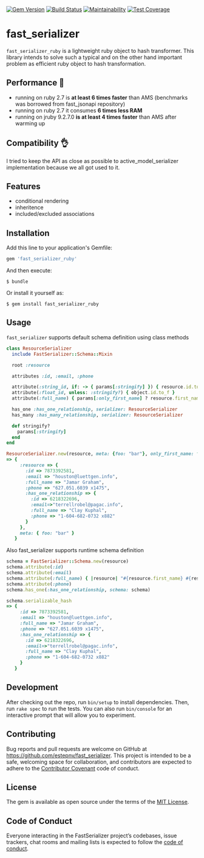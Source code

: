 [![Gem Version](https://badge.fury.io/rb/fast_serializer_ruby.svg)](https://badge.fury.io/rb/fast_serializer_ruby)
[![Build Status](https://travis-ci.org/estepnv/fast_serializer.svg?branch=master)](https://travis-ci.org/estepnv/fast_serializer)
[![Maintainability](https://api.codeclimate.com/v1/badges/df7897bec85d376709bd/maintainability)](https://codeclimate.com/github/estepnv/fast_serializer/maintainability)
[![Test Coverage](https://api.codeclimate.com/v1/badges/df7897bec85d376709bd/test_coverage)](https://codeclimate.com/github/estepnv/fast_serializer/test_coverage)

# fast_serializer

`fast_serializer_ruby` is a lightweight ruby object to hash transformer.
This library intends to solve such a typical and on the other hand important problem as efficient ruby object to hash transformation.

## Performance 🚀
- running on ruby 2.7 is **at least 6 times faster** than AMS (benchmarks was borrowed from fast_jsonapi repository)
- running on ruby 2.7 it consumes **6 times less RAM**
- running on jruby 9.2.7.0 **is at least 4 times faster** than AMS after warming up

## Compatibility 👌
I tried to keep the API as close as possible to active_model_serializer implementation because we all got used to it.

## Features
- conditional rendering
- inheritence
- included/excluded associations


## Installation

Add this line to your application's Gemfile:

```ruby
gem 'fast_serializer_ruby'
```

And then execute:

    $ bundle

Or install it yourself as:

    $ gem install fast_serializer_ruby

## Usage

`fast_serializer` supports default schema definition using class methods

```ruby
class ResourceSerializer
  include FastSerializer::Schema::Mixin

  root :resource

  attributes :id, :email, :phone

  attribute(:string_id, if: -> { params[:stringify] }) { resource.id.to_s }
  attribute(:float_id, unless: :stringify?) { object.id.to_f }
  attribute(:full_name) { params[:only_first_name] ? resource.first_name : "#{resource.first_name} #{resource.last_name}" }

  has_one :has_one_relationship, serializer: ResourceSerializer
  has_many :has_many_relationship, serializer: ResourceSerializer

  def stringify?
    params[:stringify]
  end
end

ResourceSerializer.new(resource, meta: {foo: "bar"}, only_first_name: false, stringify: true, exclude: [:has_many_relationship]).serializable_hash
=> {
     :resource => {
       :id => 7873392581,
       :email => "houston@luettgen.info",
       :full_name => "Jamar Graham",
       :phone => "627.051.6039 x1475",
       :has_one_relationship => {
         :id => 6218322696,
         :email=>"terrellrobel@pagac.info",
         :full_name => "Clay Kuphal",
         :phone => "1-604-682-0732 x882"
       }
     },
     meta: { foo: "bar" }
   }


```

Also fast_serializer supports runtime schema definition

```ruby
schema = FastSerializer::Schema.new(resource)
schema.attribute(:id)
schema.attribute(:email)
schema.attribute(:full_name) { |resource| "#{resource.first_name} #{resource.last_name}"}
schema.attribute(:phone)
schema.has_one(:has_one_relationship, schema: schema)

schema.serializable_hash
=> {
     :id => 7873392581,
     :email => "houston@luettgen.info",
     :full_name => "Jamar Graham",
     :phone => "627.051.6039 x1475",
     :has_one_relationship => {
       :id => 6218322696,
       :email=>"terrellrobel@pagac.info",
       :full_name => "Clay Kuphal",
       :phone => "1-604-682-0732 x882"
     }
   }

```


## Development

After checking out the repo, run `bin/setup` to install dependencies. Then, run `rake spec` to run the tests. You can also run `bin/console` for an interactive prompt that will allow you to experiment.

## Contributing

Bug reports and pull requests are welcome on GitHub at https://github.com/estepnv/fast_serializer. This project is intended to be a safe, welcoming space for collaboration, and contributors are expected to adhere to the [Contributor Covenant](http://contributor-covenant.org) code of conduct.

## License

The gem is available as open source under the terms of the [MIT License](https://opensource.org/licenses/MIT).

## Code of Conduct

Everyone interacting in the FastSerializer project’s codebases, issue trackers, chat rooms and mailing lists is expected to follow the [code of conduct](https://github.com/[USERNAME]/fast_serializer/blob/master/CODE_OF_CONDUCT.md).
